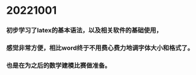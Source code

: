 # 20221001
### 初步学习了latex的基本语法，以及相关软件的基础使用，
### 感觉非常方便，相比word终于不用费心费力地调字体大小和格式了。
### 也是在为之后的数学建模比赛做准备。
